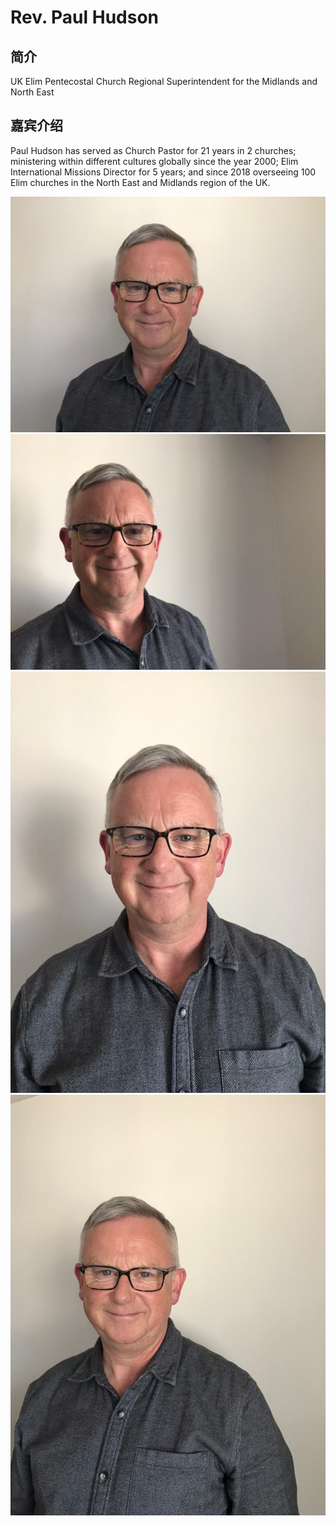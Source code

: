 # Rev. Paul Hudson

## 简介
UK Elim Pentecostal Church Regional Superintendent for the Midlands and North East

## 嘉宾介绍
Paul Hudson has served as Church Pastor for 21 years in 2 churches;
ministering within different cultures globally since the year 2000;
Elim International Missions Director for 5 years;
and since 2018 overseeing 100 Elim churches in the North East and Midlands region of the UK.

[//]: # (photos)
![paul_hudson_1](paul_hudson_1.jpeg)
![paul_hudson_2](paul_hudson_2.jpeg)
![paul_hudson_3](paul_hudson_3.jpeg)
![paul_hudson_4](paul_hudson_4.jpeg)
